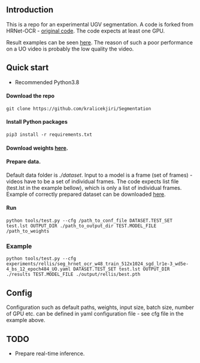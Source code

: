 ## Introduction
This is a repo for an experimental UGV segmentation.
A code is forked from HRNet-OCR - [original code](https://github.com/HRNet/HRNet-Semantic-Segmentation/tree/HRNet-OCR).
The code expects at least one GPU.

Result examples can be seen [here](https://drive.google.com/drive/folders/19le68FxrIA4uIFVJY7seGKuhD7o5RduL?usp=share_link).
The reason of such a poor performance on a UO video is probably the low quality the video.


## Quick start
* Recommended Python3.8


#### Download the repo
```
git clone https://github.com/kralicekjiri/Segmentation
```

#### Install Python packages
```
pip3 install -r requirements.txt
```

#### Download weights [here](https://drive.google.com/file/d/1Xg-gu6H_IPb_B1B2bUnBQ7LnBfKvXRkl/view?usp=share_link).

#### Prepare data. 
Default data folder is *./dataset*.
Input to a model is a frame (set of frames) - videos have to be a set of individual frames.
The code expects list file (test.lst in the example bellow), which is only a list of individual frames.
Example of correctly prepared dataset can be downloaded [here](https://drive.google.com/drive/folders/1qoNMILSZLX2enALDrJshMGuYmyV_8upY?usp=share_link). 
 


#### Run
```
python tools/test.py --cfg /path_to_conf_file DATASET.TEST_SET test.lst OUTPUT_DIR ./path_to_output_dir TEST.MODEL_FILE /path_to_weights
```

### Example
```
python tools/test.py --cfg experiments/rellis/seg_hrnet_ocr_w48_train_512x1024_sgd_lr1e-3_wd5e-4_bs_12_epoch484_UO.yaml DATASET.TEST_SET test.lst OUTPUT_DIR ./results TEST.MODEL_FILE ./output/rellis/best.pth
```

## Config
Configuration such as default paths, weights, input size, batch size, number of GPU etc. can be defined in yaml configuration file - see cfg file in the example above.


## TODO
* Prepare real-time inference.
